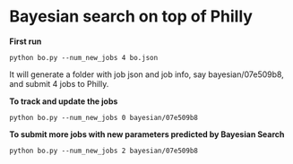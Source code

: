 # Bayesian search on top of Philly

**First run**

```
python bo.py --num_new_jobs 4 bo.json
```

It will generate a folder with job json and job info, say bayesian/07e509b8, and submit 4 jobs to Philly.

**To track and update the jobs**

```
python bo.py --num_new_jobs 0 bayesian/07e509b8
```

**To submit more jobs with new parameters predicted by Bayesian Search**

```
python bo.py --num_new_jobs 2 bayesian/07e509b8
```
